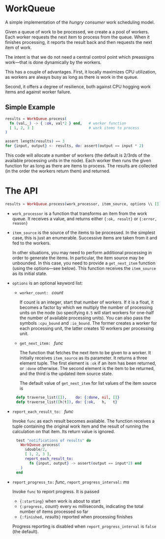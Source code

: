 WorkQueue
=========

A simple implementation of the _hungry consumer_ work scheduling model.

Given a queue of work to be processed, we create a a pool of workers.
Each worker requests the next item to process from the queue. When it
finishes processing, it reports the result back and then requests the
next item of work.

The intent is that we do not need a central control point which
preassigns work—that is done dynamically by the workers.

This has a couple of advantages. First, it locally maximizes CPU
utilization, as workers are always busy as long as there is work in
the queue.

Second, it offers a degree of resilience, both against CPU hogging
work items and against worker failure.

Simple Example
--------------

```elixir
results = WorkQueue.process(
  fn (val,_) -> { :ok, val*2 } end,   # worker function
  [ 1, 2, 3 ]                         # work items to process
)

assert length(results) == 3
for {input, output} <- results, do: assert(output == input * 2)
```

This code will allocate a number of workers (the default is 2/3rds of
the available processing units in the node). Each worker then runs
the given function for as long as there are items to process. The
results are collected (in the order the workers return them) and
returned.


The API
=======

```elixir
results = WorkQueue.process(work_processor, item_source, options \\ [])
```

* `work_processor` is a function that transforms an item from the work
    queue. It receives a value, and returns either `{:ok, result}` or
  `{:error, reason}`

* `item_source` is the source of the items to be processed. In the
  simplest case, this is just an enumerable. Successive items are
  taken from it and fed to the workers.

  In other situations, you may need to perform additional processing
  in order to generate the items. In particular, the item source may
  be unbounded. In this case, you need to provide a `get_next_item`
  function (using the options—see below). This function receives the
  `item_source` as its initial state.

* `options` is an optional keyword list:

  * `worker_count: ` _count_

     If count is an integer, start that number of workers. If it is a
     float, it becomes a factor by which we multiply the number of
     processing units on the node (so specifying `0.5` will start
     workers for one-half the number of available processing units).
     You can also pass the symbols `:cpu_bound` and `:io_bound`. The
     former creates a worker for each processing unit, the latter
     creates 10 workers per processing unit.

  *  `get_next_item: ` _func_

     The function that fetches the next item to be given to a worker.
     It initially receives `item_source` as its parameter. It returns
     a three element tuple. The first element is `:ok` if an item has
     been returned, or `:done` otherwise. The second element is the
     item to be returned, and the third is the updated item source
     state.

     The default value of `get_next_item` for list values of the item
     source is

```elixir
     defp traverse_list([]),    do: {:done, nil, []}
     defp traverse_list([h|t]), do: {:ok,   h,   t}
```
         
  * `report_each_result_to: ` _func_

     Invoke `func` as each result becomes available. The function
     receives a tuple containing the original work item and the result
     of running the calculation on that item. Its return value is
     ignored.

```elixir
     test "notifications of results" do
       WorkQueue.process(
         &double/2,
         [ 1, 2, 3 ],
         report_each_result_to:
           fn {input, output} -> assert(output == input*2) end
       )
     end
```
         
  * `report_progress_to:` _func_, `report_progress_interval:` _ms_

     Invoke `func` to report progress. It is passed

     * `{:starting}` when work is about to start
     * `{:progress,` _count_`}` every `ms` milliseconds, indicating
       the total number of items processed so far
     * `{:finished,` _results_`}` reported when processing finishes

     Progress reporting is disabled when `report_progress_interval` is
     `false` (the default).
     
 
